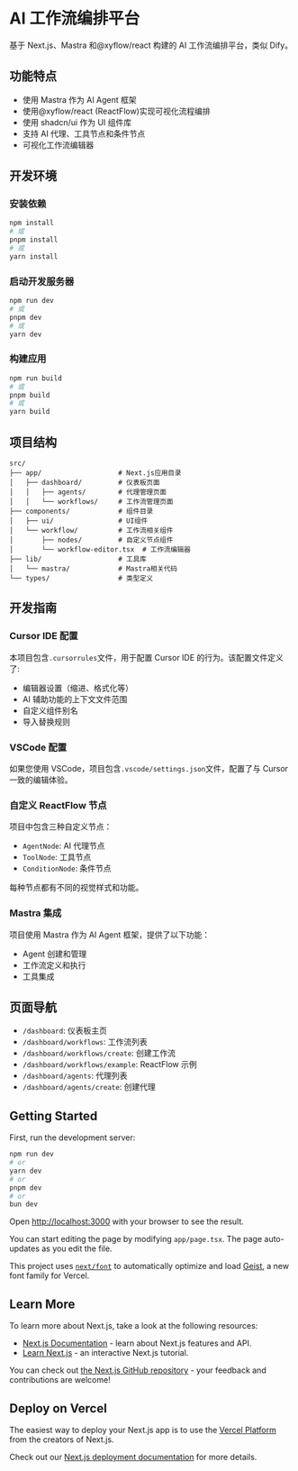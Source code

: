 # AI 工作流编排平台

基于 Next.js、Mastra 和@xyflow/react 构建的 AI 工作流编排平台，类似 Dify。

## 功能特点

- 使用 Mastra 作为 AI Agent 框架
- 使用@xyflow/react (ReactFlow)实现可视化流程编排
- 使用 shadcn/ui 作为 UI 组件库
- 支持 AI 代理、工具节点和条件节点
- 可视化工作流编辑器

## 开发环境

### 安装依赖

```bash
npm install
# 或
pnpm install
# 或
yarn install
```

### 启动开发服务器

```bash
npm run dev
# 或
pnpm dev
# 或
yarn dev
```

### 构建应用

```bash
npm run build
# 或
pnpm build
# 或
yarn build
```

## 项目结构

```
src/
├── app/                   # Next.js应用目录
│   ├── dashboard/         # 仪表板页面
│   │   ├── agents/        # 代理管理页面
│   │   └── workflows/     # 工作流管理页面
├── components/            # 组件目录
│   ├── ui/                # UI组件
│   └── workflow/          # 工作流相关组件
│       ├── nodes/         # 自定义节点组件
│       └── workflow-editor.tsx  # 工作流编辑器
├── lib/                   # 工具库
│   └── mastra/            # Mastra相关代码
└── types/                 # 类型定义
```

## 开发指南

### Cursor IDE 配置

本项目包含`.cursorrules`文件，用于配置 Cursor IDE 的行为。该配置文件定义了:

- 编辑器设置（缩进、格式化等）
- AI 辅助功能的上下文文件范围
- 自定义组件别名
- 导入替换规则

### VSCode 配置

如果您使用 VSCode，项目包含`.vscode/settings.json`文件，配置了与 Cursor 一致的编辑体验。

### 自定义 ReactFlow 节点

项目中包含三种自定义节点：

- `AgentNode`: AI 代理节点
- `ToolNode`: 工具节点
- `ConditionNode`: 条件节点

每种节点都有不同的视觉样式和功能。

### Mastra 集成

项目使用 Mastra 作为 AI Agent 框架，提供了以下功能：

- Agent 创建和管理
- 工作流定义和执行
- 工具集成

## 页面导航

- `/dashboard`: 仪表板主页
- `/dashboard/workflows`: 工作流列表
- `/dashboard/workflows/create`: 创建工作流
- `/dashboard/workflows/example`: ReactFlow 示例
- `/dashboard/agents`: 代理列表
- `/dashboard/agents/create`: 创建代理

## Getting Started

First, run the development server:

```bash
npm run dev
# or
yarn dev
# or
pnpm dev
# or
bun dev
```

Open [http://localhost:3000](http://localhost:3000) with your browser to see the result.

You can start editing the page by modifying `app/page.tsx`. The page auto-updates as you edit the file.

This project uses [`next/font`](https://nextjs.org/docs/app/building-your-application/optimizing/fonts) to automatically optimize and load [Geist](https://vercel.com/font), a new font family for Vercel.

## Learn More

To learn more about Next.js, take a look at the following resources:

- [Next.js Documentation](https://nextjs.org/docs) - learn about Next.js features and API.
- [Learn Next.js](https://nextjs.org/learn) - an interactive Next.js tutorial.

You can check out [the Next.js GitHub repository](https://github.com/vercel/next.js) - your feedback and contributions are welcome!

## Deploy on Vercel

The easiest way to deploy your Next.js app is to use the [Vercel Platform](https://vercel.com/new?utm_medium=default-template&filter=next.js&utm_source=create-next-app&utm_campaign=create-next-app-readme) from the creators of Next.js.

Check out our [Next.js deployment documentation](https://nextjs.org/docs/app/building-your-application/deploying) for more details.
